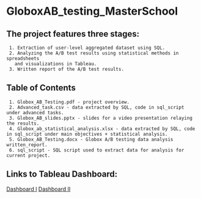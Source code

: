 # GloboxAB_testing_MasterSchool

## The project features three stages:   

     1. Extraction of user-level aggregated dataset using SQL. 
     2. Analyzing the A/B test results using statistical methods in spreadsheets
       and visualizations in Tableau. 
     3. Written report of the A/B test results.

## Table of Contents

     1. Globox_AB_Testing.pdf - project overview.
     2. Advanced_task.csv - data extracted by SQL, code in sql_script under advanced tasks.
     3. Globox_AB_slides.pptx - slides for a video presentation relaying the results.
     4. Globox_ab_statistical_analysis.xlsx - data extracted by SQL, code in sql_script under main objectives + statistical analysis.
     5. Globox_AB_Testing.docx - Globox A/B testing data analysis written_report.
     6. sql_script - SQL script used to extract data for analysis for current project.
     
## Links to Tableau Dashboard:

[Dashboard I](https://public.tableau.com/app/profile/dan.moshe/viz/ProjectNo1_16930544975170/Dashboard1?publish=yes)
[Dashboard II](https://public.tableau.com/app/profile/dan.moshe/viz/ProjectNo1_16930544975170/Dashboard2?publish=yes)

